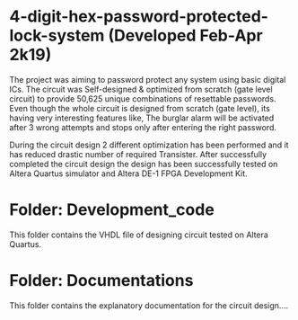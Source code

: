 # 4-digit-hex-password-protected-lock-system (Developed Feb-Apr 2k19)

The project was aiming to password protect any system using basic digital ICs. The circuit was Self-designed & optimized from scratch (gate level circuit) to provide 50,625 unique combinations of resettable passwords. Even though the whole circuit is designed from scratch (gate level), its having very interesting features like, The burglar alarm will be activated after 3 wrong attempts and stops only after entering the right password.

During the circuit design 2 different optimization has been performed and it has reduced drastic number of required Transister. After successfully completed the circuit design the design has been successfully tested on Altera Quartus simulator and Altera DE-1 FPGA Development Kit.

# Folder: Development_code
  This folder contains the VHDL file of designing circuit tested on Altera Quartus.
# Folder: Documentations
  This folder contains the explanatory documentation for the circuit design....
